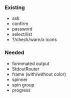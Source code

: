 ### Existing

- ask
- confirm
- password
- select/list
- ?/check/warn/x icons

### Needed

- formmated output
- StdoutRouter
- frame (with/without color)
- spinner
- spin group
- progress

